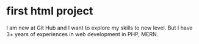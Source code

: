 # first html project
I am new at Git Hub and I want to explore my skills to new level. But I have 3+ years of experiences in web development in PHP, MERN.
